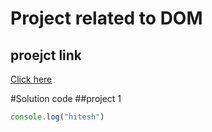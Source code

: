 # Project related to DOM

## proejct link 
[Click here](https://google.com)

#Solution code
##project 1

``` javascript
console.log("hitesh")


```